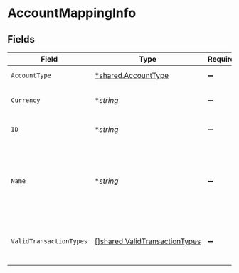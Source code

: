 # AccountMappingInfo


## Fields

| Field                                                                                 | Type                                                                                  | Required                                                                              | Description                                                                           | Example                                                                               |
| ------------------------------------------------------------------------------------- | ------------------------------------------------------------------------------------- | ------------------------------------------------------------------------------------- | ------------------------------------------------------------------------------------- | ------------------------------------------------------------------------------------- |
| `AccountType`                                                                         | [*shared.AccountType](../../../pkg/models/shared/accounttype.md)                      | :heavy_minus_sign:                                                                    | Type of the account.                                                                  | Expense                                                                               |
| `Currency`                                                                            | **string*                                                                             | :heavy_minus_sign:                                                                    | Currency of the account.                                                              | GBP                                                                                   |
| `ID`                                                                                  | **string*                                                                             | :heavy_minus_sign:                                                                    | Unique identifier of account.                                                         | 6                                                                                     |
| `Name`                                                                                | **string*                                                                             | :heavy_minus_sign:                                                                    | Name of the account as it appears in the companies accounting software.               | Purchases                                                                             |
| `ValidTransactionTypes`                                                               | [][shared.ValidTransactionTypes](../../../pkg/models/shared/validtransactiontypes.md) | :heavy_minus_sign:                                                                    | Supported transaction types for the account.                                          |                                                                                       |